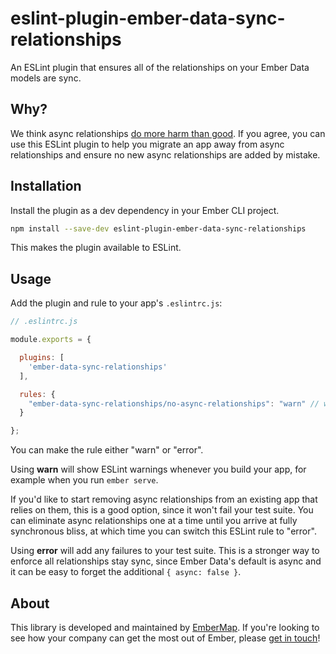 # eslint-plugin-ember-data-sync-relationships

An ESLint plugin that ensures all of the relationships on your Ember Data models are sync.

## Why?

We think async relationships [do more harm than good](https://embermap.com/notes/83-the-case-against-async-relationships). If you agree, you can use this ESLint plugin to help you migrate an app away from async relationships and ensure no new async relationships are added by mistake.

## Installation

Install the plugin as a dev dependency in your Ember CLI project.

```sh
npm install --save-dev eslint-plugin-ember-data-sync-relationships
```

This makes the plugin available to ESLint.

## Usage

Add the plugin and rule to your app's `.eslintrc.js`:

```js
// .eslintrc.js

module.exports = {

  plugins: [
    'ember-data-sync-relationships'
  ],

  rules: {
    "ember-data-sync-relationships/no-async-relationships": "warn" // warn or error
  }

};
```

You can make the rule either "warn" or "error".

Using **warn** will show ESLint warnings whenever you build your app, for example when you run `ember serve`.

If you'd like to start removing async relationships from an existing app that relies on them, this is a good option, since it won't fail your test suite. You can eliminate async relationships one at a time until you arrive at fully synchronous bliss, at which time you can switch this ESLint rule to "error".

Using **error** will add any failures to your test suite. This is a stronger way to enforce all relationships stay sync, since Ember Data's default is async and it can be easy to forget the additional `{ async: false }`.

## About

This library is developed and maintained by [EmberMap](https://embermap.com/). If you're looking to see how your company can get the most out of Ember, please [get in touch](mailto:info@embermap.com)!
